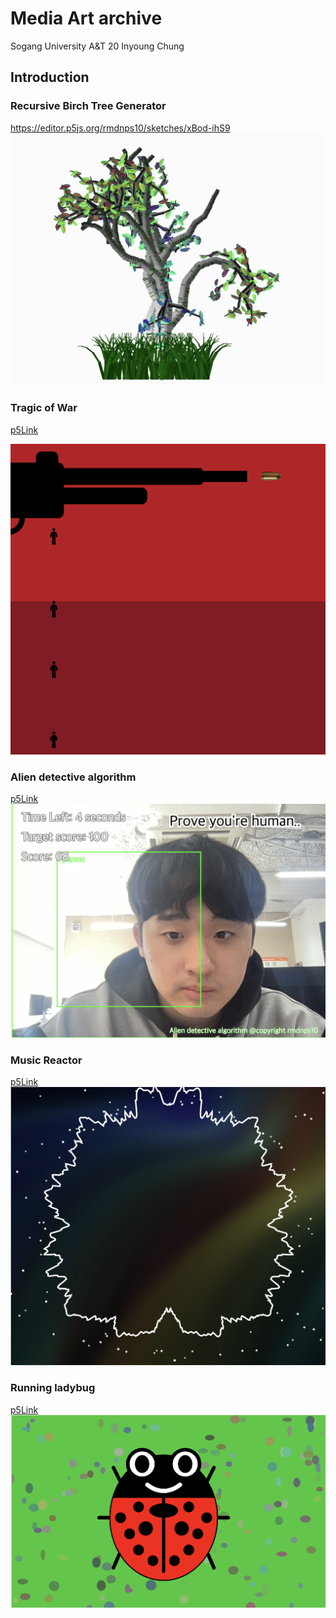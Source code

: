 # Media Art archive 
Sogang University A&T 20 Inyoung Chung

## Introduction

### Recursive Birch Tree Generator 
https://editor.p5js.org/rmdnps10/sketches/xBod-ihS9
<img src="./birch-tree/birchtree.png">

### Tragic of War
[p5Link](https://editor.p5js.org/rmdnps10/sketches/mcG2dzSXW)

<img src="./tragic-of-war/tragicofwar.png">

### Alien detective algorithm
[p5Link](https://editor.p5js.org/rmdnps10/sketches/WDcQzZWnd)
<img src="./alien-detective-algorithm/aliendetectivealgorithm.png">

### Music Reactor
[p5Link](https://editor.p5js.org/rmdnps10/sketches/-oGeTIphM)
<img src="./music-reactor/musicreactor.png">


### Running ladybug
[p5Link](https://editor.p5js.org/rmdnps10/sketches/lhDJCPYIT)
<img src="./ladybug/ladybug.png">






